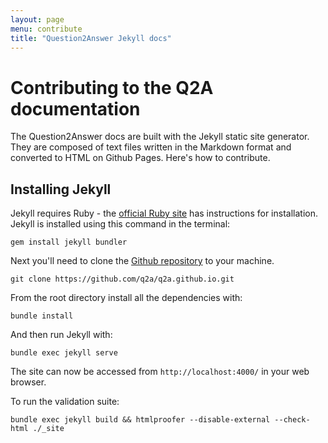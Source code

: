 ```yaml
---
layout: page
menu: contribute
title: "Question2Answer Jekyll docs"
---
```


# Contributing to the Q2A documentation

The Question2Answer docs are built with the Jekyll static site generator. They are composed of text files written in the Markdown format and converted to HTML on Github Pages. Here's how to contribute.


## Installing Jekyll

Jekyll requires Ruby - the [official Ruby site](https://www.ruby-lang.org/en/downloads/) has instructions for installation. Jekyll is installed using this command in the terminal:

	gem install jekyll bundler

Next you'll need to clone the [Github repository](https://github.com/q2a/q2a.github.io) to your machine.

	git clone https://github.com/q2a/q2a.github.io.git

From the root directory install all the dependencies with:

	bundle install

And then run Jekyll with:

	bundle exec jekyll serve

The site can now be accessed from `http://localhost:4000/` in your web browser.

To run the validation suite:

	bundle exec jekyll build && htmlproofer --disable-external --check-html ./_site
